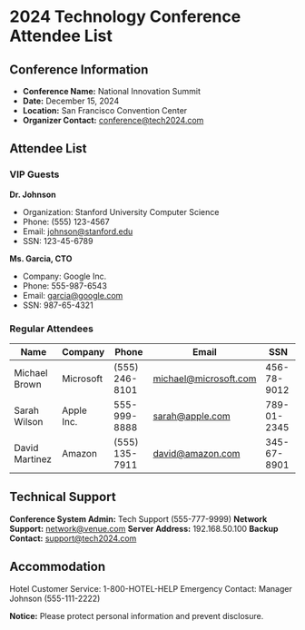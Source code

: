 # 2024 Technology Conference Attendee List

## Conference Information
- **Conference Name:** National Innovation Summit
- **Date:** December 15, 2024
- **Location:** San Francisco Convention Center
- **Organizer Contact:** conference@tech2024.com

## Attendee List

### VIP Guests

**Dr. Johnson**
- Organization: Stanford University Computer Science
- Phone: (555) 123-4567
- Email: johnson@stanford.edu
- SSN: 123-45-6789

**Ms. Garcia, CTO**
- Company: Google Inc.
- Phone: 555-987-6543
- Email: garcia@google.com
- SSN: 987-65-4321

### Regular Attendees

| Name | Company | Phone | Email | SSN |
|------|---------|-------|-------|-----|
| Michael Brown | Microsoft | (555) 246-8101 | michael@microsoft.com | 456-78-9012 |
| Sarah Wilson | Apple Inc. | 555-999-8888 | sarah@apple.com | 789-01-2345 |
| David Martinez | Amazon | (555) 135-7911 | david@amazon.com | 345-67-8901 |

## Technical Support

**Conference System Admin:** Tech Support (555-777-9999)
**Network Support:** network@venue.com
**Server Address:** 192.168.50.100
**Backup Contact:** support@tech2024.com

## Accommodation

Hotel Customer Service: 1-800-HOTEL-HELP
Emergency Contact: Manager Johnson (555-111-2222)

**Notice:** Please protect personal information and prevent disclosure. 